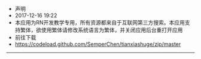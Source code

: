 - 声明
- 2017-12-16 19:22
- 本应用为RN开发教学专用，所有资源都来自于互联网第三方搜索。本应用支持繁体，欲使用繁体请修改系统语言为繁体，并关闭应用后台重打开应用
- 前往下载
- https://codeload.github.com/SemperChen/tianxiashuge/zip/master
---
